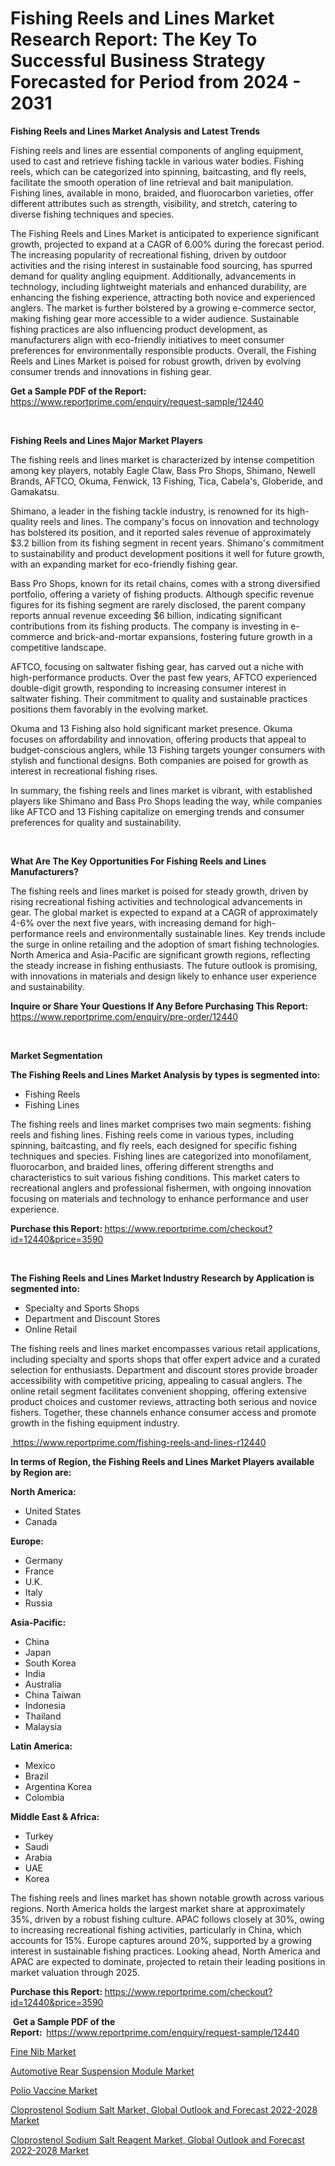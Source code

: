 <p><h1>Fishing Reels and Lines Market Research Report: The Key To Successful Business Strategy Forecasted for Period from 2024 - 2031</h1></p><p><strong>Fishing Reels and Lines Market Analysis and Latest Trends</strong></p>
<p><p>Fishing reels and lines are essential components of angling equipment, used to cast and retrieve fishing tackle in various water bodies. Fishing reels, which can be categorized into spinning, baitcasting, and fly reels, facilitate the smooth operation of line retrieval and bait manipulation. Fishing lines, available in mono, braided, and fluorocarbon varieties, offer different attributes such as strength, visibility, and stretch, catering to diverse fishing techniques and species.</p><p>The Fishing Reels and Lines Market is anticipated to experience significant growth, projected to expand at a CAGR of 6.00% during the forecast period. The increasing popularity of recreational fishing, driven by outdoor activities and the rising interest in sustainable food sourcing, has spurred demand for quality angling equipment. Additionally, advancements in technology, including lightweight materials and enhanced durability, are enhancing the fishing experience, attracting both novice and experienced anglers. The market is further bolstered by a growing e-commerce sector, making fishing gear more accessible to a wider audience. Sustainable fishing practices are also influencing product development, as manufacturers align with eco-friendly initiatives to meet consumer preferences for environmentally responsible products. Overall, the Fishing Reels and Lines Market is poised for robust growth, driven by evolving consumer trends and innovations in fishing gear.</p></p>
<p><strong>Get a Sample PDF of the Report:&nbsp;</strong> <a href="https://www.reportprime.com/enquiry/request-sample/12440">https://www.reportprime.com/enquiry/request-sample/12440</a></p>
<p>&nbsp;</p>
<p><strong>Fishing Reels and Lines Major Market Players</strong></p>
<p><p>The fishing reels and lines market is characterized by intense competition among key players, notably Eagle Claw, Bass Pro Shops, Shimano, Newell Brands, AFTCO, Okuma, Fenwick, 13 Fishing, Tica, Cabela's, Globeride, and Gamakatsu. </p><p>Shimano, a leader in the fishing tackle industry, is renowned for its high-quality reels and lines. The company's focus on innovation and technology has bolstered its position, and it reported sales revenue of approximately $3.2 billion from its fishing segment in recent years. Shimano's commitment to sustainability and product development positions it well for future growth, with an expanding market for eco-friendly fishing gear.</p><p>Bass Pro Shops, known for its retail chains, comes with a strong diversified portfolio, offering a variety of fishing products. Although specific revenue figures for its fishing segment are rarely disclosed, the parent company reports annual revenue exceeding $6 billion, indicating significant contributions from its fishing products. The company is investing in e-commerce and brick-and-mortar expansions, fostering future growth in a competitive landscape.</p><p>AFTCO, focusing on saltwater fishing gear, has carved out a niche with high-performance products. Over the past few years, AFTCO experienced double-digit growth, responding to increasing consumer interest in saltwater fishing. Their commitment to quality and sustainable practices positions them favorably in the evolving market.</p><p>Okuma and 13 Fishing also hold significant market presence. Okuma focuses on affordability and innovation, offering products that appeal to budget-conscious anglers, while 13 Fishing targets younger consumers with stylish and functional designs. Both companies are poised for growth as interest in recreational fishing rises.</p><p>In summary, the fishing reels and lines market is vibrant, with established players like Shimano and Bass Pro Shops leading the way, while companies like AFTCO and 13 Fishing capitalize on emerging trends and consumer preferences for quality and sustainability.</p></p>
<p>&nbsp;</p>
<p><strong>What Are The Key Opportunities For Fishing Reels and Lines Manufacturers?</strong></p>
<p><p>The fishing reels and lines market is poised for steady growth, driven by rising recreational fishing activities and technological advancements in gear. The global market is expected to expand at a CAGR of approximately 4-6% over the next five years, with increasing demand for high-performance reels and environmentally sustainable lines. Key trends include the surge in online retailing and the adoption of smart fishing technologies. North America and Asia-Pacific are significant growth regions, reflecting the steady increase in fishing enthusiasts. The future outlook is promising, with innovations in materials and design likely to enhance user experience and sustainability.</p></p>
<p><strong>Inquire or Share Your Questions If Any Before Purchasing This Report:</strong> <a href="https://www.reportprime.com/enquiry/pre-order/12440">https://www.reportprime.com/enquiry/pre-order/12440</a></p>
<p>&nbsp;</p>
<p><strong>Market Segmentation</strong></p>
<p><strong>The Fishing Reels and Lines Market Analysis by types is segmented into:</strong></p>
<p><ul><li>Fishing Reels</li><li>Fishing Lines</li></ul></p>
<p><p>The fishing reels and lines market comprises two main segments: fishing reels and fishing lines. Fishing reels come in various types, including spinning, baitcasting, and fly reels, each designed for specific fishing techniques and species. Fishing lines are categorized into monofilament, fluorocarbon, and braided lines, offering different strengths and characteristics to suit various fishing conditions. This market caters to recreational anglers and professional fishermen, with ongoing innovation focusing on materials and technology to enhance performance and user experience.</p></p>
<p><strong>Purchase this Report:&nbsp;</strong><a href="https://www.reportprime.com/checkout?id=12440&price=3590">https://www.reportprime.com/checkout?id=12440&price=3590</a></p>
<p>&nbsp;</p>
<p><strong>The Fishing Reels and Lines Market Industry Research by Application is segmented into:</strong></p>
<p><ul><li>Specialty and Sports Shops</li><li>Department and Discount Stores</li><li>Online Retail</li></ul></p>
<p><p>The fishing reels and lines market encompasses various retail applications, including specialty and sports shops that offer expert advice and a curated selection for enthusiasts. Department and discount stores provide broader accessibility with competitive pricing, appealing to casual anglers. The online retail segment facilitates convenient shopping, offering extensive product choices and customer reviews, attracting both serious and novice fishers. Together, these channels enhance consumer access and promote growth in the fishing equipment industry.</p></p>
<p><a href="https://www.reportprime.com/fishing-reels-and-lines-r12440">&nbsp;https://www.reportprime.com/fishing-reels-and-lines-r12440</a></p>
<p><strong>In terms of Region, the Fishing Reels and Lines Market Players available by Region are:</strong></p>
<p>
    <p> <strong> North America: </strong>
        <ul>
            <li>United States</li>
            <li>Canada</li>
        </ul>
        </p> 
    <p> <strong> Europe: </strong>
        <ul>
            <li>Germany</li>
            <li>France</li>
            <li>U.K.</li>
            <li>Italy</li>
            <li>Russia</li>
        </ul>
        </p> 
    <p> <strong> Asia-Pacific: </strong>
        <ul>
            <li>China</li>
            <li>Japan</li>
            <li>South Korea</li>
            <li>India</li>
            <li>Australia</li>
            <li>China Taiwan</li>
            <li>Indonesia</li>
            <li>Thailand</li>
            <li>Malaysia</li>
        </ul>
        </p> 
    <p> <strong> Latin America: </strong>
        <ul>
            <li>Mexico</li>
            <li>Brazil</li>
            <li>Argentina Korea</li>
            <li>Colombia</li>
        </ul>
        </p> 
    <p> <strong> Middle East & Africa: </strong>
        <ul>
            <li>Turkey</li>
            <li>Saudi</li>
            <li>Arabia</li>
            <li>UAE</li>
            <li>Korea</li>
        </ul>
    </p>
    </p>
<p><p>The fishing reels and lines market has shown notable growth across various regions. North America holds the largest market share at approximately 35%, driven by a robust fishing culture. APAC follows closely at 30%, owing to increasing recreational fishing activities, particularly in China, which accounts for 15%. Europe captures around 20%, supported by a growing interest in sustainable fishing practices. Looking ahead, North America and APAC are expected to dominate, projected to retain their leading positions in market valuation through 2025.</p></p>
<p><strong>Purchase this Report: </strong><a href="https://www.reportprime.com/checkout?id=12440&price=3590">https://www.reportprime.com/checkout?id=12440&price=3590</a></p>
<p>&nbsp;<strong>Get a Sample PDF of the Report:&nbsp;&nbsp;</strong><a href="https://www.reportprime.com/enquiry/request-sample/12440">https://www.reportprime.com/enquiry/request-sample/12440</a></p>
<p><strong></strong></p>
<p><p><a href="https://github.com/RichRobinson5/Market-Research-Report-List-6/blob/main/fine-nib-market.md">Fine Nib Market</a></p><p><a href="https://issuu.com/reportprime-2/docs/automotive-rear-suspension-module-m_e4fc2e68bbc6ff">Automotive Rear Suspension Module Market</a></p><p><a href="https://medium.com/@max.hudson54565/navigating-the-global-polio-vaccine-market-from-trends-to-strategy-for-period-from-2024-to-2031-48244df185e8">Polio Vaccine Market</a></p><p><a href="https://www.linkedin.com/pulse/future-ready-strategic-insights-global-cloprostenol-sodium-cy11f?trackingId=Enx0cAJcSnCYHhrLuV78Nw%3D%3D">Cloprostenol Sodium Salt Market, Global Outlook and Forecast 2022-2028 Market</a></p><p><a href="https://www.linkedin.com/pulse/cloprostenol-sodium-salt-reagent-market-global-outlook-forecast-rffmf?trackingId=H7GitaxoQ9WrmGTFQIW8Jg%3D%3D">Cloprostenol Sodium Salt Reagent Market, Global Outlook and Forecast 2022-2028 Market</a></p></p>